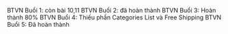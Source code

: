 BTVN Buổi 1: còn bài 10,11
BTVN Buổi 2: đã hoàn thành
BTVN Buổi 3: Hoàn thành 80%
BTVN Buổi 4: Thiếu phần Categories List và Free Shipping
BTVN Buổi 5: Đã hoàn thành
